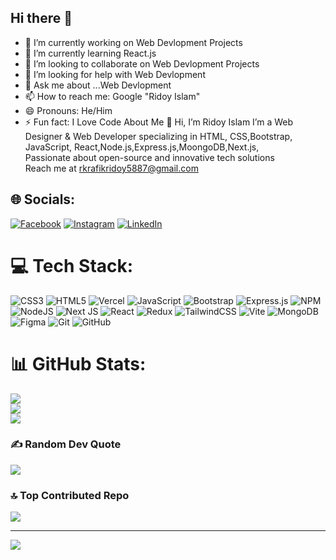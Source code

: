 ## Hi there 👋
- 🔭 I’m currently working on Web Devlopment Projects
- 🌱 I’m currently learning React.js
- 👯 I’m looking to collaborate on Web Devlopment Projects
- 🤔 I’m looking for help with Web Devlopment
- 💬 Ask me about ...Web Devlopment
- 📫 How to reach me: Google "Ridoy Islam"
- 😄 Pronouns: He/Him
- ⚡ Fun fact: I Love Code About Me 👋 Hi, I’m  Ridoy Islam
   I’m a Web Designer & Web Developer specializing in HTML, CSS,Bootstrap, JavaScript, React,Node.js,Express.js,MoongoDB,Next.js,  
   Passionate about open-source and innovative tech solutions  
   Reach me at rkrafikridoy5887@gmail.com 


## 🌐 Socials:
[![Facebook](https://img.shields.io/badge/Facebook-%231877F2.svg?logo=Facebook&logoColor=white)](https://facebook.com/md.ridoyislam.5249) [![Instagram](https://img.shields.io/badge/Instagram-%23E4405F.svg?logo=Instagram&logoColor=white)](https://instagram.com/Rafik) [![LinkedIn](https://img.shields.io/badge/LinkedIn-%230077B5.svg?logo=linkedin&logoColor=white)](https://linkedin.com/in/ridoy-islam-880313343) 

# 💻 Tech Stack:
![CSS3](https://img.shields.io/badge/css3-%231572B6.svg?style=for-the-badge&logo=css3&logoColor=white) ![HTML5](https://img.shields.io/badge/html5-%23E34F26.svg?style=for-the-badge&logo=html5&logoColor=white) ![Vercel](https://img.shields.io/badge/vercel-%23000000.svg?style=for-the-badge&logo=vercel&logoColor=white) ![JavaScript](https://img.shields.io/badge/javascript-%23323330.svg?style=for-the-badge&logo=javascript&logoColor=%23F7DF1E) ![Bootstrap](https://img.shields.io/badge/bootstrap-%238511FA.svg?style=for-the-badge&logo=bootstrap&logoColor=white) ![Express.js](https://img.shields.io/badge/express.js-%23404d59.svg?style=for-the-badge&logo=express&logoColor=%2361DAFB) ![NPM](https://img.shields.io/badge/NPM-%23CB3837.svg?style=for-the-badge&logo=npm&logoColor=white) ![NodeJS](https://img.shields.io/badge/node.js-6DA55F?style=for-the-badge&logo=node.js&logoColor=white) ![Next JS](https://img.shields.io/badge/Next-black?style=for-the-badge&logo=next.js&logoColor=white) ![React](https://img.shields.io/badge/react-%2320232a.svg?style=for-the-badge&logo=react&logoColor=%2361DAFB) ![Redux](https://img.shields.io/badge/redux-%23593d88.svg?style=for-the-badge&logo=redux&logoColor=white) ![TailwindCSS](https://img.shields.io/badge/tailwindcss-%2338B2AC.svg?style=for-the-badge&logo=tailwind-css&logoColor=white) ![Vite](https://img.shields.io/badge/vite-%23646CFF.svg?style=for-the-badge&logo=vite&logoColor=white) ![MongoDB](https://img.shields.io/badge/MongoDB-%234ea94b.svg?style=for-the-badge&logo=mongodb&logoColor=white) ![Figma](https://img.shields.io/badge/figma-%23F24E1E.svg?style=for-the-badge&logo=figma&logoColor=white) ![Git](https://img.shields.io/badge/git-%23F05033.svg?style=for-the-badge&logo=git&logoColor=white) ![GitHub](https://img.shields.io/badge/github-%23121011.svg?style=for-the-badge&logo=github&logoColor=white)
# 📊 GitHub Stats:
![](https://github-readme-stats.vercel.app/api?username=programminsekbo&theme=dark&hide_border=false&include_all_commits=false&count_private=false)<br/>
![](https://github-readme-streak-stats.herokuapp.com/?user=programminsekbo&theme=dark&hide_border=false)<br/>
![](https://github-readme-stats.vercel.app/api/top-langs/?username=programminsekbo&theme=dark&hide_border=false&include_all_commits=false&count_private=false&layout=compact)

### ✍️ Random Dev Quote
![](https://quotes-github-readme.vercel.app/api?type=horizontal&theme=radical)

### 🔝 Top Contributed Repo
![](https://github-contributor-stats.vercel.app/api?username=programminsekbo&limit=5&theme=dark&combine_all_yearly_contributions=true)

---
[![](https://visitcount.itsvg.in/api?id=programminsekbo&icon=0&color=0)](https://visitcount.itsvg.in)

<!-- Proudly created with GPRM ( https://gprm.itsvg.in ) -->
